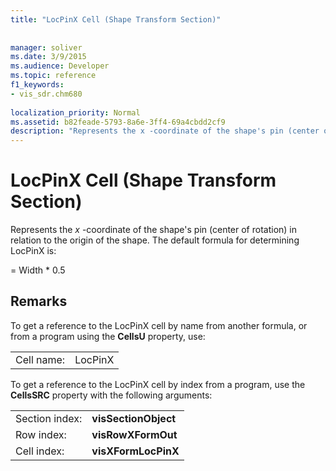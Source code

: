 ```yaml
---
title: "LocPinX Cell (Shape Transform Section)"
 
 
manager: soliver
ms.date: 3/9/2015
ms.audience: Developer
ms.topic: reference
f1_keywords:
- vis_sdr.chm680
 
localization_priority: Normal
ms.assetid: b82feade-5793-8a6e-3ff4-69a4cbdd2cf9
description: "Represents the x -coordinate of the shape's pin (center of rotation) in relation to the origin of the shape. The default formula for determining LocPinX is:"
---
```


# LocPinX Cell (Shape Transform Section)

Represents the  *x*  -coordinate of the shape's pin (center of rotation) in relation to the origin of the shape. The default formula for determining LocPinX is: 
  
= Width \* 0.5
  
## Remarks

To get a reference to the LocPinX cell by name from another formula, or from a program using the **CellsU** property, use: 
  
|||
|:-----|:-----|
| Cell name:  <br/> | LocPinX  <br/> |
   
To get a reference to the LocPinX cell by index from a program, use the **CellsSRC** property with the following arguments: 
  
|||
|:-----|:-----|
| Section index:  <br/> |**visSectionObject** <br/> |
| Row index:  <br/> |**visRowXFormOut** <br/> |
| Cell index:  <br/> |**visXFormLocPinX** <br/> |
   

